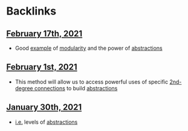 
# Backlinks
## [February 17th, 2021](<February 17th, 2021.md>)
- Good [example]([Example](<Example.md>)) of [modularity](<modularity.md>) and the power of [abstractions](<abstractions.md>)

## [February 1st, 2021](<February 1st, 2021.md>)
- This method will allow us to access powerful uses of specific [2nd-degree connections](<2nd-degree connections.md>) to build [abstractions](<abstractions.md>)

## [January 30th, 2021](<January 30th, 2021.md>)
- [i.e.](<i.e..md>) levels of [abstractions](<abstractions.md>)

